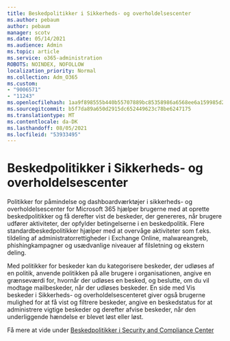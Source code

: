 ```yaml
---
title: Beskedpolitikker i Sikkerheds- og overholdelsescenter
ms.author: pebaum
author: pebaum
manager: scotv
ms.date: 05/14/2021
ms.audience: Admin
ms.topic: article
ms.service: o365-administration
ROBOTS: NOINDEX, NOFOLLOW
localization_priority: Normal
ms.collection: Adm_O365
ms.custom:
- "9006571"
- "11243"
ms.openlocfilehash: 1aa9f898555b440b55707889bc85358986a6568ee6a159985d2e60041cff7750
ms.sourcegitcommit: b5f7da89a650d2915dc652449623c78be6247175
ms.translationtype: MT
ms.contentlocale: da-DK
ms.lasthandoff: 08/05/2021
ms.locfileid: "53933495"
---
```

# <a name="alert-policies-in-the-security-and-compliance-center"></a>Beskedpolitikker i Sikkerheds- og overholdelsescenter

Politikker for påmindelse og dashboardværktøjer i sikkerheds- og overholdelsescenter for Microsoft 365 hjælper brugerne med at oprette beskedpolitikker og få derefter vist de beskeder, der genereres, når brugere udfører aktiviteter, der opfylder betingelserne i en beskedpolitik. Flere standardbeskedpolitikker hjælper med at overvåge aktiviteter som f.eks. tildeling af administratorrettigheder i Exchange Online, malwareangreb, phishingkampagner og usædvanlige niveauer af filsletning og ekstern deling.

Med politikker for beskeder kan du kategorisere beskeder, der udløses af en politik, anvende politikken på alle brugere i organisationen, angive en grænseværdi for, hvornår der udløses en besked, og beslutte, om du vil modtage mailbeskeder, når der udløses beskeder. En side med Vis beskeder i Sikkerheds- og overholdelsescenteret giver også brugerne mulighed for at få vist og filtrere beskeder, angive en beskedstatus for at administrere vigtige beskeder og derefter afvise beskeder, når den underliggende hændelse er blevet løst eller løst.

Få mere at vide under [Beskedpolitikker i Security and Compliance Center](/microsoft-365/compliance/alert-policies)